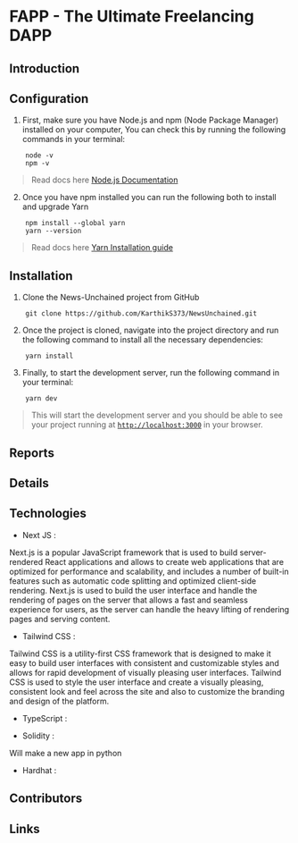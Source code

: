 # FAPP - The Ultimate Freelancing DAPP

## Introduction

## Configuration

1. First, make sure you have Node.js and npm (Node Package Manager) installed on your computer, You can check this by running the following commands in your terminal:

```
    node -v
    npm -v
```

> Read docs here [Node.js Documentation](https://nodejs.org/en/docs/)

2. Once you have npm installed you can run the following both to install and upgrade Yarn

```
    npm install --global yarn
    yarn --version
```

> Read docs here [Yarn Installation guide](https://classic.yarnpkg.com/lang/en/docs/install)

## Installation

1. Clone the News-Unchained project from GitHub

```
    git clone https://github.com/KarthikS373/NewsUnchained.git
```

2. Once the project is cloned, navigate into the project directory and run the following command to install all the necessary dependencies:

```
    yarn install
```

3. Finally, to start the development server, run the following command in your terminal:

```
    yarn dev
```

> This will start the development server and you should be able to see your project running at [`http://localhost:3000`](http://localhost:3000) in your browser.

## Reports

## Details

## Technologies

- Next JS :

Next.js is a popular JavaScript framework that is used to build server-rendered React applications and allows to create web applications that are optimized for performance and scalability, and includes a number of built-in features such as automatic code splitting and optimized client-side rendering. Next.js is used to build the user interface and handle the rendering of pages on the server that allows a fast and seamless experience for users, as the server can handle the heavy lifting of rendering pages and serving content.

- Tailwind CSS :

Tailwind CSS is a utility-first CSS framework that is designed to make it easy to build user interfaces with consistent and customizable styles and allows for rapid development of visually pleasing user interfaces. Tailwind CSS is used to style the user interface and create a visually pleasing, consistent look and feel across the site and also to customize the branding and design of the platform.

- TypeScript :

- Solidity :

Will make a new app in python

- Hardhat :

## Contributors

## Links
